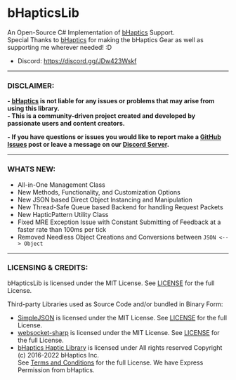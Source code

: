 # bHapticsLib
An Open-Source C# Implementation of [bHaptics](https://www.bhaptics.com) Support.  
Special Thanks to [bHaptics](https://www.bhaptics.com) for making the bHaptics Gear as well as supporting me wherever needed! :D  

- Discord: https://discord.gg/JDw423Wskf

---

### DISCLAIMER:

**- [bHaptics](https://www.bhaptics.com) is not liable for any issues or problems that may arise from using this library.**  
**- This is a community-driven project created and developed by passionate users and content creators.**  
  
**- If you have questions or issues you would like to report make a [GitHub Issues](https://github.com/HerpDerpinstine/bHapticsLib/issues) post or leave a message on our [Discord Server](https://discord.gg/JDw423Wskf).**  

---
  
### WHATS NEW:
  
- All-in-One Management Class
- New Methods, Functionality, and Customization Options
- New JSON based Direct Object Instancing and Manipulation
- New Thread-Safe Queue based Backend for handling Request Packets
- New HapticPattern Utility Class
- Fixed MRE Exception Issue with Constant Submitting of Feedback at a faster rate than 100ms per tick
- Removed Needless Object Creations and Conversions between ``JSON <--> Object``

---

### LICENSING & CREDITS:

bHapticsLib is licensed under the MIT License. See [LICENSE](https://github.com/HerpDerpinstine/bHapticsLib/blob/master/LICENSE.md) for the full License.

Third-party Libraries used as Source Code and/or bundled in Binary Form:
- [SimpleJSON](https://github.com/Bunny83/SimpleJSON) is licensed under the MIT License. See [LICENSE](https://github.com/Bunny83/SimpleJSON/blob/master/LICENSE) for the full License.
- [websocket-sharp](https://github.com/sta/websocket-sharp) is licensed under the MIT License. See [LICENSE](https://github.com/sta/websocket-sharp/blob/master/LICENSE.txt) for the full License.
- [bHaptics Haptic Library](https://github.com/bhaptics/haptic-library) is licensed under All rights reserved Copyright (c) 2016-2022 bHaptics Inc.  
See [Terms and Conditions](https://www.bhaptics.com/legals/terms-and-conditions) for the full License. We have Express Permission from bHaptics.